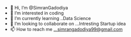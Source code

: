 - 👋 Hi, I’m @SimranGadodiya
- 👀 I’m interested in coding
- 🌱 I’m currently learning ..Data Science
- 💞️ I’m looking to collaborate on ...Intresting Startup idea
- 📫 How to reach me ...simrangadodiya99@gmail.com

<!---
SimranGadodiya/SimranGadodiya is a ✨ special ✨ repository because its `README.md` (this file) appears on your GitHub profile.
You can click the Preview link to take a look at your changes.
--->
